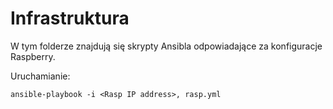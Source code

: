 # Infrastruktura

W tym folderze znajdują się skrypty Ansibla odpowiadające za konfiguracje Raspberry.

Uruchamianie:
```
ansible-playbook -i <Rasp IP address>, rasp.yml 
```
